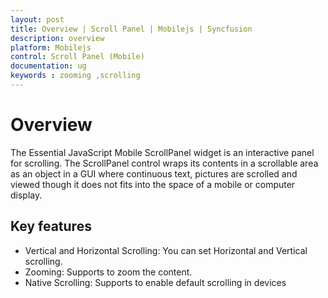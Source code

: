 ```yaml
---
layout: post
title: Overview | Scroll Panel | Mobilejs | Syncfusion
description: overview
platform: Mobilejs
control: Scroll Panel (Mobile)
documentation: ug
keywords : zooming ,scrolling
---
```


# Overview

The Essential JavaScript Mobile ScrollPanel widget is an interactive panel for scrolling. The ScrollPanel control wraps its contents in a scrollable area as an object in a GUI where continuous text, pictures are scrolled and viewed though it does not fits into the space of a mobile or computer display.

## Key features

* Vertical and Horizontal Scrolling: You can set Horizontal and Vertical scrolling.
* Zooming: Supports to zoom the content.
* Native Scrolling: Supports to enable default scrolling in devices



